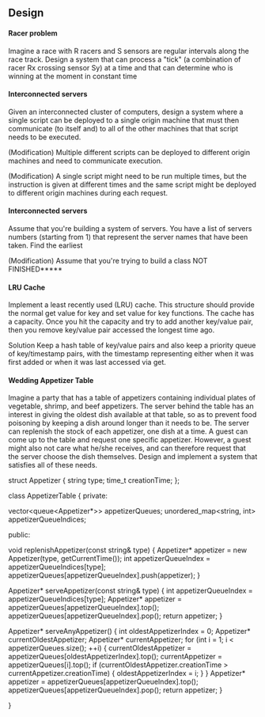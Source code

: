 ## Design

#### Racer problem

Imagine a race with R racers and S sensors are regular intervals along the race track. Design a
system that can process a "tick" (a combination of racer Rx crossing sensor Sy) at a time and that
can determine who is winning at the moment in constant time

#### Interconnected servers

Given an interconnected cluster of computers, design a system where a single script can be deployed
to a single origin machine that must then communicate (to itself and) to all of the other machines
that that script needs to be executed.

(Modification) Multiple different scripts can be deployed to different origin machines and need to
communicate execution.

(Modification) A single script might need to be run multiple times, but the instruction is given at
different times and the same script might be deployed to different origin machines during each request.

#### Interconnected servers

Assume that you're building a system of servers. You have a list of servers numbers (starting from 1) that represent the server names that have been taken. Find the earliest

(Modification) Assume that you're trying to build a class NOT FINISHED*****

#### LRU Cache

Implement a least recently used (LRU) cache. This structure should provide the normal get value for
key and set value for key functions. The cache has a capacity. Once you hit the capacity and try to
add another key/value pair, then you remove key/value pair accessed the longest time ago.

Solution
Keep a hash table of key/value pairs and also keep a priority queue of key/timestamp pairs, with
the timestamp representing either when it was first added or when it was last accessed via get.

#### Wedding Appetizer Table

Imagine a party that has a table of appetizers containing individual plates of vegetable, shrimp,
and beef appetizers. The server behind the table has an interest in giving the oldest dish available
at that table, so as to prevent food poisoning by keeping a dish around longer than it needs to be.
The server can replenish the stock of each appetizer, one dish at a time. A guest can come up to the
table and request one specific appetizer. However, a guest might also not care what he/she receives,
and can therefore request that the server choose the dish themselves. Design and implement a system
that satisfies all of these needs.

struct Appetizer {
  string type;
  time_t creationTime;
};

class AppetizerTable {
private:

  vector<queue<Appetizer*>> appetizerQueues;
  unordered_map<string, int> appetizerQueueIndices;

public:

  void replenishAppetizer(const string& type)
  {
    Appetizer* appetizer = new Appetizer(type, getCurrentTime());
    int appetizerQueueIndex = appetizerQueueIndices[type];
    appetizerQueues[appetizerQueueIndex].push(appetizer);
  }

  Appetizer* serveAppetizer(const string& type)
  {
    int appetizerQueueIndex = appetizerQueueIndices[type];
    Appetizer* appetizer = appetizerQueues[appetizerQueueIndex].top();
    appetizerQueues[appetizerQueueIndex].pop();
    return appetizer;
  }

  Appetizer* serveAnyAppetizer()
  {
      int oldestAppetizerIndex = 0;
      Appetizer* currentOldestAppetizer;
      Appetizer* currentAppetizer;
      for (int i = 1; i < appetizerQueues.size(); ++i)
      {
        currentOldestAppetizer = appetizerQueues[oldestAppetizerIndex].top();
        currentAppetizer = appetizerQueues[i].top();
        if (currentOldestAppetizer.creationTime > currentAppetizer.creationTime)
        {
            oldestAppetizerIndex = i;
        }
      }
      Appetizer* appetizer = appetizerQueues[appetizerQueueIndex].top();
      appetizerQueues[appetizerQueueIndex].pop();
      return appetizer;
  }

}
